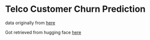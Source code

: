 
# Telco Customer Churn Prediction

data originally from [here](https://community.ibm.com/community/user/businessanalytics/blogs/steven-macko/2019/07/11/telco-customer-churn-1113)

Got retrieved from hugging face [here](https://huggingface.co/datasets/scikit-learn/churn-prediction)

